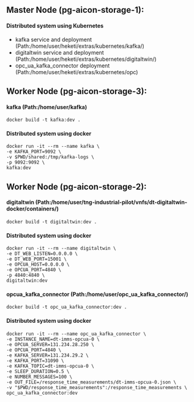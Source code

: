 ## Master Node (pg-aicon-storage-1):
#### Distributed system using Kubernetes
* kafka service and deployment (Path:/home/user/heketi/extras/kubernetes/kafka/)
* digitaltwin service and deployment (Path:/home/user/heketi/extras/kubernetes/digitaltwin/)
* opc_ua_kafka_connector deployment (Path:/home/user/heketi/extras/kubernetes/opc)

## Worker Node (pg-aicon-storage-3):
#### kafka (Path:/home/user/kafka)
```
docker build -t kafka:dev .
```
#### Distributed system using docker
```
docker run -it --rm --name kafka \
-e KAFKA_PORT=9092 \
-v $PWD/shared:/tmp/kafka-logs \
-p 9092:9092 \
kafka:dev
```

## Worker Node (pg-aicon-storage-2):
#### digitaltwin (Path:/home/user/tng-industrial-pilot/vnfs/dt-digitaltwin-docker/containers/)
```
docker build -t digitaltwin:dev . 
```
#### Distributed system using docker
```
docker run -it --rm --name digitaltwin \
-e DT_WEB_LISTEN=0.0.0.0 \
-e DT_WEB_PORT=15001 \
-e OPCUA_HOST=0.0.0.0 \
-e OPCUA_PORT=4840 \
-p 4840:4840 \
digitaltwin:dev
``` 
#### opcua_kafka_connector (Path:/home/user/opc_ua_kafka_connector/)
```
docker build -t opc_ua_kafka_connector:dev .
```
#### Distributed system using docker
```
docker run -it --rm --name opc_ua_kafka_connector \
-e INSTANCE_NAME=dt-imms-opcua-0 \
-e OPCUA_SERVER=131.234.28.250 \
-e OPCUA_PORT=4840 \
-e KAFKA_SERVER=131.234.29.2 \
-e KAFKA_PORT=31090 \
-e KAFKA_TOPIC=dt-imms-opcua-0 \
-e SLEEP_DURATION=0.5 \
-e NUMBER_MESSAGES=100 \
-e OUT_FILE=/response_time_measurements/dt-imms-opcua-0.json \
-v "$PWD/response_time_measurements":/response_time_measurements \
opc_ua_kafka_connector:dev
```
